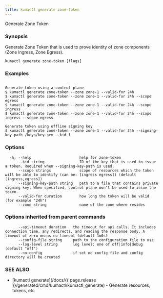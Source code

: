 ```yaml
---
title: kumactl generate zone-token
---
```


Generate Zone Token

### Synopsis

Generate Zone Token that is used to prove identity of zone components (Zone Ingress, Zone Egress).

```
kumactl generate zone-token [flags]
```

### Examples

```

Generate token using a control plane
$ kumactl generate zone-token --zone zone-1 --valid-for 24h
$ kumactl generate zone-token --zone zone-1 --valid-for 24h --scope egress
$ kumactl generate zone-token --zone zone-1 --valid-for 24h --scope ingress
$ kumactl generate zone-token --zone zone-1 --valid-for 24h --scope ingress --scope egress

Generate token using offline signing key
$ kumactl generate zone-token --zone zone-1 --valid-for 24h --signing-key-path /keys/key.pem --kid 1
```

### Options

```
  -h, --help                      help for zone-token
      --kid string                ID of the key that is used to issue a token. Required when --signing-key-path is used.
      --scope strings             scope of resources which the token will be able to identify (can be: [ingress egress]) (default [ingress,egress])
      --signing-key-path string   path to a file that contains private signing key. When specified, control plane won't be used to issue the token.
      --valid-for duration        how long the token will be valid (for example "24h")
      --zone string               name of the zone where resides
```

### Options inherited from parent commands

```
      --api-timeout duration   the timeout for api calls. It includes connection time, any redirects, and reading the response body. A timeout of zero means no timeout (default 1m0s)
      --config-file string     path to the configuration file to use
      --log-level string       log level: one of off|info|debug (default "off")
      --no-config              if set no config file and config directory will be created
```

### SEE ALSO

* [kumactl generate](/docs/{{ page.release }}/generated/cmd/kumactl/kumactl_generate)	 - Generate resources, tokens, etc

